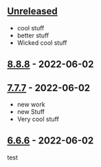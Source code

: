 ## [Unreleased]
* cool stuff
* better stuff
* Wicked cool stuff

## [8.8.8] - 2022-06-02

## [7.7.7] - 2022-06-02

-   new work
-   new Stuff
-   Very cool stuff

## [6.6.6] - 2022-06-02

 test

[Unreleased]: https://github.com/andrewdibiasio6/release-test/compare/8.8.8...HEAD

[8.8.8]: https://github.com/andrewdibiasio6/release-test/compare/7.7.7...8.8.8

[7.7.7]: https://github.com/andrewdibiasio6/release-test/compare/6.6.6...7.7.7

[6.6.6]: https://github.com/andrewdibiasio6/release-test/compare/a12f120b84bf8078ca93c4abc3fa62deedb7b113...6.6.6
